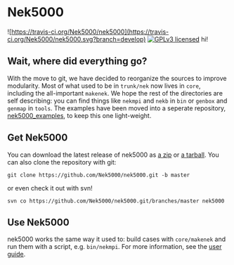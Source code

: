 # Nek5000 
![https://travis-ci.org/Nek5000/nek5000](https://travis-ci.org/Nek5000/nek5000.svg?branch=develop)
[![GPLv3 licensed](https://img.shields.io/badge/license-GPLv3-blue.svg)](https://raw.githubusercontent.com/Nek5000/nek5000/develop/LICENSE)
hi!
## Wait, where did everything go?

With the move to git, we have decided to reorganize the sources to improve modularity.
Most of what used to be in `trunk/nek` now lives in `core`, including the all-important `makenek`.
We hope the rest of the directories are self describing: you can find things like `nekmpi` and `nekb` in `bin` or `genbox` and `genmap` in `tools`.
The examples have been moved into a seperate repository, [nek5000_examples](https://github.com/Nek5000/nek5000_examples), to keep this one light-weight. 

## Get Nek5000

You can download the latest release of nek5000 as [a zip](https://github.com/Nek5000/nek5000/archive/master.zip) or [a tarball](https://github.com/Nek5000/nek5000/archive/master.tar.gz).
You can also clone the repository with git:
```
git clone https://github.com/Nek5000/nek5000.git -b master
```
or even check it out with svn!
```
svn co https://github.com/Nek5000/nek5000.git/branches/master nek5000
```

## Use Nek5000
nek5000 works the same way it used to: build cases with `core/makenek` and run them with a script, e.g. `bin/nekmpi`.
For more information, see the [user guide](https://nek5000.mcs.anl.gov/documentation/).


